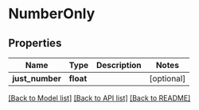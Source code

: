 # NumberOnly

## Properties
Name | Type | Description | Notes
------------ | ------------- | ------------- | -------------
**just_number** | **float** |  | [optional] 

[[Back to Model list]](../../README.md#documentation-for-models) [[Back to API list]](../../README.md#documentation-for-api-endpoints) [[Back to README]](../../README.md)

